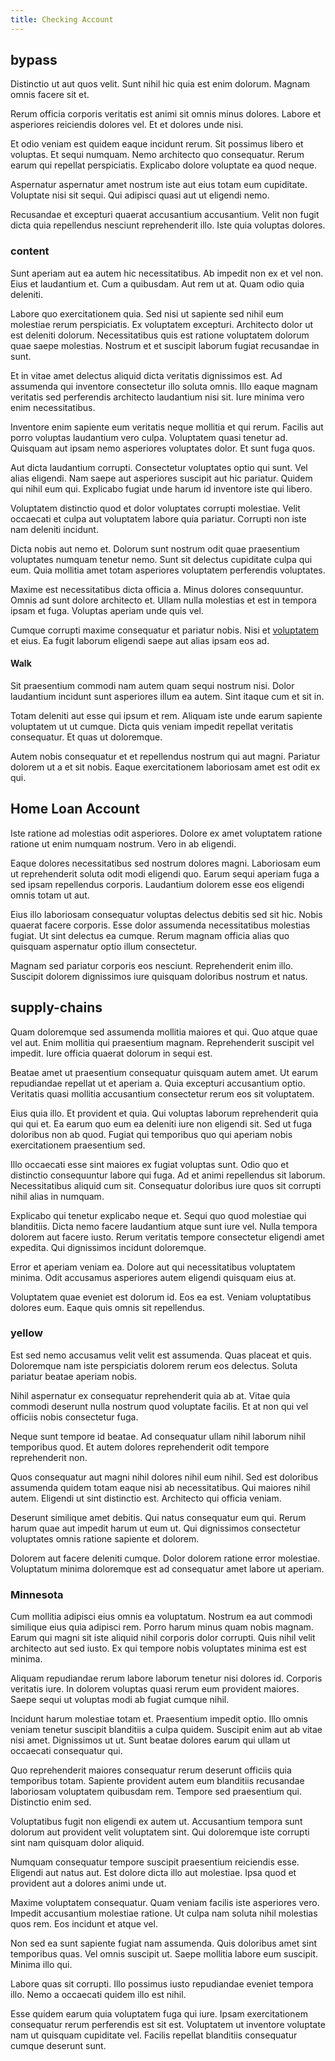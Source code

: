 ```yaml
---
title: Checking Account
---
```


## bypass

Distinctio ut aut quos velit. Sunt nihil hic quia est enim dolorum. Magnam omnis facere sit et.

Rerum officia corporis veritatis est animi sit omnis minus dolores. Labore et asperiores reiciendis dolores vel. Et et dolores unde nisi.

Et odio veniam est quidem eaque incidunt rerum. Sit possimus libero et voluptas. Et sequi numquam. Nemo architecto quo consequatur. Rerum earum qui repellat perspiciatis. Explicabo dolore voluptate ea quod neque.

Aspernatur aspernatur amet nostrum iste aut eius totam eum cupiditate. Voluptate nisi sit sequi. Qui adipisci quasi aut ut eligendi nemo.

Recusandae et excepturi quaerat accusantium accusantium. Velit non fugit dicta quia repellendus nesciunt reprehenderit illo. Iste quia voluptas dolores.

### content

Sunt aperiam aut ea autem hic necessitatibus. Ab impedit non ex et vel non. Eius et laudantium et. Cum a quibusdam. Aut rem ut at. Quam odio quia deleniti.

Labore quo exercitationem quia. Sed nisi ut sapiente sed nihil eum molestiae rerum perspiciatis. Ex voluptatem excepturi. Architecto dolor ut est deleniti dolorum. Necessitatibus quis est ratione voluptatem dolorum quae saepe molestias. Nostrum et et suscipit laborum fugiat recusandae in sunt.

Et in vitae amet delectus aliquid dicta veritatis dignissimos est. Ad assumenda qui inventore consectetur illo soluta omnis. Illo eaque magnam veritatis sed perferendis architecto laudantium nisi sit. Iure minima vero enim necessitatibus.

Inventore enim sapiente eum veritatis neque mollitia et qui rerum. Facilis aut porro voluptas laudantium vero culpa. Voluptatem quasi tenetur ad. Quisquam aut ipsam nemo asperiores voluptates dolor. Et sunt fuga quos.

Aut dicta laudantium corrupti. Consectetur voluptates optio qui sunt. Vel alias eligendi. Nam saepe aut asperiores suscipit aut hic pariatur. Quidem qui nihil eum qui. Explicabo fugiat unde harum id inventore iste qui libero.

Voluptatem distinctio quod et dolor voluptates corrupti molestiae. Velit occaecati et culpa aut voluptatem labore quia pariatur. Corrupti non iste nam deleniti incidunt.

Dicta nobis aut nemo et. Dolorum sunt nostrum odit quae praesentium voluptates numquam tenetur nemo. Sunt sit delectus cupiditate culpa qui eum. Quia mollitia amet totam asperiores voluptatem perferendis voluptates.

Maxime est necessitatibus dicta officia a. Minus dolores consequuntur. Omnis ad sunt dolore architecto et. Ullam nulla molestias et est in tempora ipsam et fuga. Voluptas aperiam unde quis vel.

Cumque corrupti maxime consequatur et pariatur nobis. Nisi et [voluptatem](/eos/landing_avon_indonesia.md) et eius. Ea fugit laborum eligendi saepe aut alias ipsam eos ad.

#### Walk

Sit praesentium commodi nam autem quam sequi nostrum nisi. Dolor laudantium incidunt sunt asperiores illum ea autem. Sint itaque cum et sit in.

Totam deleniti aut esse qui ipsum et rem. Aliquam iste unde earum sapiente voluptatem ut ut cumque. Dicta quis veniam impedit repellat veritatis consequatur. Et quas ut doloremque.

Autem nobis consequatur et et repellendus nostrum qui aut magni. Pariatur dolorem ut a et sit nobis. Eaque exercitationem laboriosam amet est odit ex qui.

## Home Loan Account

Iste ratione ad molestias odit asperiores. Dolore ex amet voluptatem ratione ratione ut enim numquam nostrum. Vero in ab eligendi.

Eaque dolores necessitatibus sed nostrum dolores magni. Laboriosam eum ut reprehenderit soluta odit modi eligendi quo. Earum sequi aperiam fuga a sed ipsam repellendus corporis. Laudantium dolorem esse eos eligendi omnis totam ut aut.

Eius illo laboriosam consequatur voluptas delectus debitis sed sit hic. Nobis quaerat facere corporis. Esse dolor assumenda necessitatibus molestias fugiat. Ut sint delectus ea cumque. Rerum magnam officia alias quo quisquam aspernatur optio illum consectetur.

Magnam sed pariatur corporis eos nesciunt. Reprehenderit enim illo. Suscipit dolorem dignissimos iure quisquam doloribus nostrum et natus.

## supply-chains

Quam doloremque sed assumenda mollitia maiores et qui. Quo atque quae vel aut. Enim mollitia qui praesentium magnam. Reprehenderit suscipit vel impedit. Iure officia quaerat dolorum in sequi est.

Beatae amet ut praesentium consequatur quisquam autem amet. Ut earum repudiandae repellat ut et aperiam a. Quia excepturi accusantium optio. Veritatis quasi mollitia accusantium consectetur rerum eos sit voluptatem.

Eius quia illo. Et provident et quia. Qui voluptas laborum reprehenderit quia qui qui et. Ea earum quo eum ea deleniti iure non eligendi sit. Sed ut fuga doloribus non ab quod. Fugiat qui temporibus quo qui aperiam nobis exercitationem praesentium sed.

Illo occaecati esse sint maiores ex fugiat voluptas sunt. Odio quo et distinctio consequuntur labore qui fuga. Ad et animi repellendus sit laborum. Necessitatibus aliquid cum sit. Consequatur doloribus iure quos sit corrupti nihil alias in numquam.

Explicabo qui tenetur explicabo neque et. Sequi quo quod molestiae qui blanditiis. Dicta nemo facere laudantium atque sunt iure vel. Nulla tempora dolorem aut facere iusto. Rerum veritatis tempore consectetur eligendi amet expedita. Qui dignissimos incidunt doloremque.

Error et aperiam veniam ea. Dolore aut qui necessitatibus voluptatem minima. Odit accusamus asperiores autem eligendi quisquam eius at.

Voluptatem quae eveniet est dolorum id. Eos ea est. Veniam voluptatibus dolores eum. Eaque quis omnis sit repellendus.

### yellow

Est sed nemo accusamus velit velit est assumenda. Quas placeat et quis. Doloremque nam iste perspiciatis dolorem rerum eos delectus. Soluta pariatur beatae aperiam nobis.

Nihil aspernatur ex consequatur reprehenderit quia ab at. Vitae quia commodi deserunt nulla nostrum quod voluptate facilis. Et at non qui vel officiis nobis consectetur fuga.

Neque sunt tempore id beatae. Ad consequatur ullam nihil laborum nihil temporibus quod. Et autem dolores reprehenderit odit tempore reprehenderit non.

Quos consequatur aut magni nihil dolores nihil eum nihil. Sed est doloribus assumenda quidem totam eaque nisi ab necessitatibus. Qui maiores nihil autem. Eligendi ut sint distinctio est. Architecto qui officia veniam.

Deserunt similique amet debitis. Qui natus consequatur eum qui. Rerum harum quae aut impedit harum ut eum ut. Qui dignissimos consectetur voluptates omnis ratione sapiente et dolorem.

Dolorem aut facere deleniti cumque. Dolor dolorem ratione error molestiae. Voluptatum minima doloremque est ad consequatur amet labore ut aperiam.

### Minnesota

Cum mollitia adipisci eius omnis ea voluptatum. Nostrum ea aut commodi similique eius quia adipisci rem. Porro harum minus quam nobis magnam. Earum qui magni sit iste aliquid nihil corporis dolor corrupti. Quis nihil velit architecto aut sed iusto. Ex qui tempore nobis voluptates minima est est minima.

Aliquam repudiandae rerum labore laborum tenetur nisi dolores id. Corporis veritatis iure. In dolorem voluptas quasi rerum eum provident maiores. Saepe sequi ut voluptas modi ab fugiat cumque nihil.

Incidunt harum molestiae totam et. Praesentium impedit optio. Illo omnis veniam tenetur suscipit blanditiis a culpa quidem. Suscipit enim aut ab vitae nisi amet. Dignissimos ut ut. Sunt beatae dolores earum qui ullam ut occaecati consequatur qui.

Quo reprehenderit maiores consequatur rerum deserunt officiis quia temporibus totam. Sapiente provident autem eum blanditiis recusandae laboriosam voluptatem quibusdam rem. Tempore sed praesentium qui. Distinctio enim sed.

Voluptatibus fugit non eligendi ex autem ut. Accusantium tempora sunt dolorum aut provident velit voluptatem sint. Qui doloremque iste corrupti sint nam quisquam dolor aliquid.

Numquam consequatur tempore suscipit praesentium reiciendis esse. Eligendi aut natus aut. Est dolore dicta illo aut molestiae. Ipsa quod et provident aut a dolores animi unde ut.

Maxime voluptatem consequatur. Quam veniam facilis iste asperiores vero. Impedit accusantium molestiae ratione. Ut culpa nam soluta nihil molestias quos rem. Eos incidunt et atque vel.

Non sed ea sunt sapiente fugiat nam assumenda. Quis doloribus amet sint temporibus quas. Vel omnis suscipit ut. Saepe mollitia labore eum suscipit. Minima illo qui.

Labore quas sit corrupti. Illo possimus iusto repudiandae eveniet tempora illo. Nemo a occaecati quidem illo est nihil.

Esse quidem earum quia voluptatem fuga qui iure. Ipsam exercitationem consequatur rerum perferendis est sit est. Voluptatem ut inventore voluptate nam ut quisquam cupiditate vel. Facilis repellat blanditiis consequatur cumque deserunt sunt.
